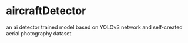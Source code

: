 # aircraftDetector
an ai detector trained model based on YOLOv3 network and self-created aerial photography dataset
